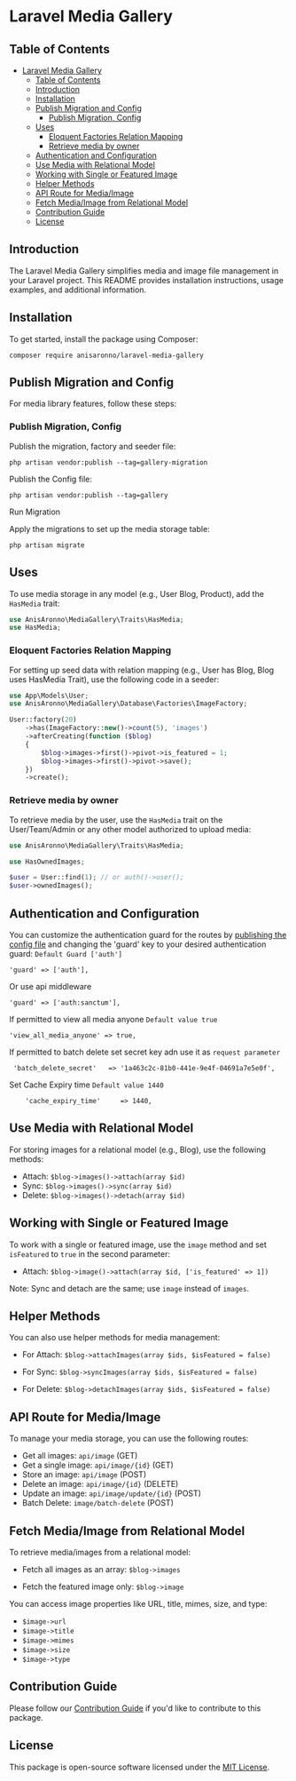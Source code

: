 # Laravel Media Gallery

## Table of Contents

-   [Laravel Media Gallery](#laravel-media-gallery)
    -   [Table of Contents](#table-of-contents)
    -   [Introduction](#introduction)
    -   [Installation](#installation)
    -   [Publish Migration and Config](#publish-migration-and-config)
        -   [Publish Migration, Config](#publish-migration-config)
    -   [Uses](#uses)
        -   [Eloquent Factories Relation Mapping](#eloquent-factories-relation-mapping)
        -   [Retrieve media by owner](#retrieve-media-by-owner)
    -   [Authentication and Configuration](#authentication-and-configuration)
    -   [Use Media with Relational Model](#use-media-with-relational-model)
    -   [Working with Single or Featured Image](#working-with-single-or-featured-image)
    -   [Helper Methods](#helper-methods)
    -   [API Route for Media/Image](#api-route-for-mediaimage)
    -   [Fetch Media/Image from Relational Model](#fetch-mediaimage-from-relational-model)
    -   [Contribution Guide](#contribution-guide)
    -   [License](#license)

## Introduction

The Laravel Media Gallery simplifies media and image file management in your Laravel project. This README provides installation instructions, usage examples, and additional information.

## Installation

To get started, install the package using Composer:

```shell
composer require anisaronno/laravel-media-gallery
```

## Publish Migration and Config

For media library features, follow these steps:

### Publish Migration, Config

Publish the migration, factory and seeder file:

```shell
php artisan vendor:publish --tag=gallery-migration
```

Publish the Config file:

```shell
php artisan vendor:publish --tag=gallery
```

Run Migration

Apply the migrations to set up the media storage table:

```shell
php artisan migrate
```

## Uses

To use media storage in any model (e.g., User Blog, Product), add the `HasMedia` trait:

```php
use AnisAronno\MediaGallery\Traits\HasMedia;
use HasMedia;
```

### Eloquent Factories Relation Mapping

For setting up seed data with relation mapping (e.g., User has Blog, Blog uses HasMedia Trait), use the following code in a seeder:

```php
use App\Models\User;
use AnisAronno\MediaGallery\Database\Factories\ImageFactory;

User::factory(20)
    ->has(ImageFactory::new()->count(5), 'images')
    ->afterCreating(function ($blog)
    {
        $blog->images->first()->pivot->is_featured = 1;
        $blog->images->first()->pivot->save();
    })
    ->create();
```

### Retrieve media by owner

To retrieve media by the user, use the `HasMedia` trait on the User/Team/Admin or any other model authorized to upload media:

```php
use AnisAronno\MediaGallery\Traits\HasMedia;

use HasOwnedImages;

$user = User::find(1); // or auth()->user();
$user->ownedImages();
```

## Authentication and Configuration

You can customize the authentication guard for the routes by [publishing the config file](#publish-migration-and-config) and changing the 'guard' key to your desired authentication guard:
`Default Guard ['auth']`

```
'guard' => ['auth'],
```

Or use api middleware

```
'guard' => ['auth:sanctum'],
```

If permitted to view all media anyone
`Default value true `

```
'view_all_media_anyone' => true,
```

If permitted to batch delete set secret key adn use it as `request parameter`

```
 'batch_delete_secret'   => '1a463c2c-81b0-441e-9e4f-04691a7e5e0f',
```

Set Cache Expiry time `Default value 1440 `

```
    'cache_expiry_time'     => 1440,
```

## Use Media with Relational Model

For storing images for a relational model (e.g., Blog), use the following methods:

-   Attach: `$blog->images()->attach(array $id)`
-   Sync: `$blog->images()->sync(array $id)`
-   Delete: `$blog->images()->detach(array $id)`

## Working with Single or Featured Image

To work with a single or featured image, use the `image` method and set `isFeatured` to `true` in the second parameter:

-   Attach: `$blog->image()->attach(array $id, ['is_featured' => 1])`

Note: Sync and detach are the same; use `image` instead of `images`.

## Helper Methods

You can also use helper methods for media management:

-   For Attach: `$blog->attachImages(array $ids, $isFeatured = false)`

-   For Sync: `$blog->syncImages(array $ids, $isFeatured = false)`
-   For Delete: `$blog->detachImages(array $ids, $isFeatured = false)`

## API Route for Media/Image

To manage your media storage, you can use the following routes:

-   Get all images: `api/image` (GET)
-   Get a single image: `api/image/{id}` (GET)
-   Store an image: `api/image` (POST)
-   Delete an image: `api/image/{id}` (DELETE)
-   Update an image: `api/image/update/{id}` (POST)
-   Batch Delete: `image/batch-delete` (POST)

## Fetch Media/Image from Relational Model

To retrieve media/images from a relational model:

-   Fetch all images as an array: `$blog->images`

-   Fetch the featured image only: `$blog->image`

You can access image properties like URL, title, mimes, size, and type:

-   `$image->url`
-   `$image->title`
-   `$image->mimes`
-   `$image->size`
-   `$image->type`

## Contribution Guide

Please follow our [Contribution Guide](https://github.com/anisAronno/multipurpose-admin-panel-boilerplate/blob/develop/CONTRIBUTING.md) if you'd like to contribute to this package.

## License

This package is open-source software licensed under the [MIT License](https://opensource.org/licenses/MIT).
